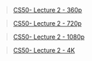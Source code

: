 > [CS50- Lecture 2 - 360p](https://cdn.cs50.net/2020/fall/lectures/2/lecture2-360p.mp4)

> [CS50- Lecture 2 - 720p](https://cdn.cs50.net/2020/fall/lectures/2/lecture2-720p.mp4)

> [CS50- Lecture 2 - 1080p](https://cdn.cs50.net/2020/fall/lectures/2/lecture2-1080p.mp4)

> [CS50- Lecture 2 - 4K](https://cdn.cs50.net/2020/fall/lectures/2/lecture2-4k.mp4)
